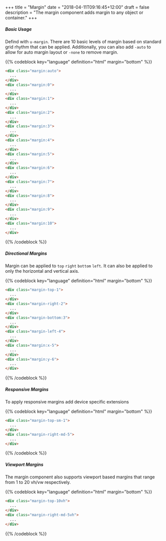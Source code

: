 +++
title = "Margin"
date = "2018-04-11T09:16:45+12:00"
draft = false
description = "The margin component adds margin to any object or container."
+++

##### Basic Usage

Defind with `u-margin`. There are 10 basic levels of margin based on standard grid rhythm that can be applied. Additionally, you can also add `-auto` to allow for auto margin layout or `-none` to remove margin.

<div class="margin:auto">
  <div class="padding:2 fill:red">
  </div>
</div>
<div class="margin:0">
  <div class="padding:2 fill:red">
  </div>
</div>
<div class="margin:1">
  <div class="padding:2 fill:red">
  </div>
</div>
<div class="margin:2">
  <div class="padding:2 fill:red">
  </div>
</div>
<div class="margin:3">
  <div class="padding:2 fill:red">
  </div>
</div>
<div class="margin:4">
  <div class="padding:2 fill:red">
  </div>
</div>
<div class="margin:5">
  <div class="padding:2 fill:red">
  </div>
</div>
<div class="margin:6">
  <div class="padding:2 fill:red">
  </div>
</div>
<div class="margin:7">
  <div class="padding:2 fill:red">
  </div>
</div>
<div class="margin:8">
  <div class="padding:2 fill:red">
  </div>
</div>
<div class="margin:9">
  <div class="padding:2 fill:red">
  </div>
</div>
<div class="margin:10">
  <div class="padding:2 fill:red">
  </div>
</div>

{{% codeblock key="language" definition="html" margin="bottom" %}}
```html
<div class="margin:auto">
  ...
</div>
<div class="margin:0">
  ...
</div>
<div class="margin:1">
  ...
</div>
<div class="margin:2">
  ...
</div>
<div class="margin:3">
  ...
</div>
<div class="margin:4">
  ...
</div>
<div class="margin:5">
  ...
</div>
<div class="margin:6">
  ...
</div>
<div class="margin:7">
  ...
</div>
<div class="margin:8">
  ...
</div>
<div class="margin:9">
  ...
</div>
<div class="margin:10">
  ...
</div>
```
{{% /codeblock %}}

##### Directional Margins

Margin can be applied to `top` `right` `bottom` `left`. It can also be applied to only the horizontal and vertical axis.

{{% codeblock key="language" definition="html" margin="bottom" %}}
```html
<div class="margin-top-1">
  ...
</div>
<div class="margin-right-2">
  ...
</div>
<div class="margin-bottom:3">
  ...
</div>
<div class="margin-left-4">
  ...
</div>
<div class="margin:x-5">
  ...
</div>
<div class="margin:y-6">
  ...
</div>
```
{{% /codeblock %}}

##### Responsive Margins

To apply responsive margins add device specific extensions

{{% codeblock key="language" definition="html" margin="bottom" %}}
```html
<div class="margin-top-sm-1">
  ...
</div>
<div class="margin-right-md-5">
  ...
</div>
```
{{% /codeblock %}}

##### Viewport Margins

The margin component also supports viewport based margins that range from 1 to 20 vh/vw respectively.

{{% codeblock key="language" definition="html" margin="bottom" %}}
```html
<div class="margin-top-10vh">
  ...
</div>
<div class="margin-right-md-5vh">
  ...
</div>
```
{{% /codeblock %}}
